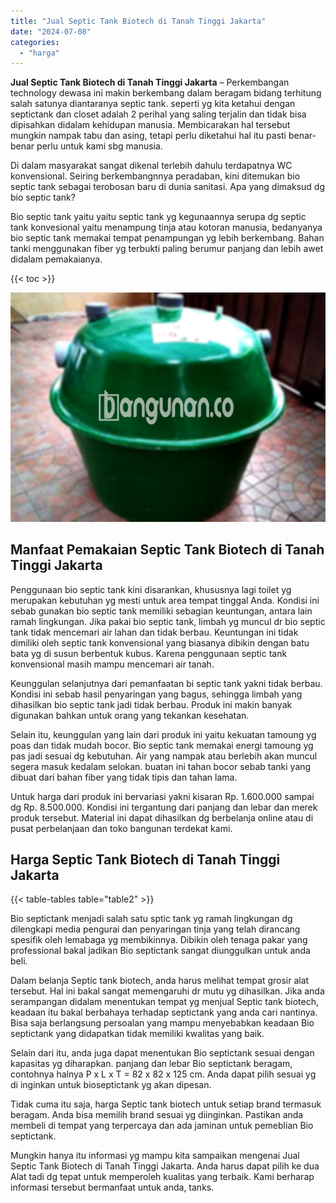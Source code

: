 ```yaml
---
title: "Jual Septic Tank Biotech di Tanah Tinggi Jakarta"
date: "2024-07-08"
categories: 
  - "harga"
---
```


**Jual Septic Tank Biotech di Tanah Tinggi Jakarta** – Perkembangan technology dewasa ini makin berkembang dalam beragam bidang terhitung salah satunya diantaranya septic tank. seperti yg kita ketahui dengan septictank dan closet adalah 2 perihal yang saling terjalin dan tidak bisa dipisahkan didalam kehidupan manusia. Membicarakan hal tersebut mungkin nampak tabu dan asing, tetapi perlu diketahui hal itu pasti benar-benar perlu untuk kami sbg manusia.

Di dalam masyarakat sangat dikenal terlebih dahulu terdapatnya WC konvensional. Seiring berkembangnnya peradaban, kini ditemukan bio septic tank sebagai terobosan baru di dunia sanitasi. Apa yang dimaksud dg bio septic tank?

Bio septic tank yaitu yaitu septic tank yg kegunaannya serupa dg septic tank konvesional yaitu menampung tinja atau kotoran manusia, bedanyanya bio septic tank memakai tempat penampungan yg lebih berkembang. Bahan tanki menggunakan fiber yg terbukti paling berumur panjang dan lebih awet didalam pemakaianya.

{{< toc >}}

![Jual Septic Tank Biotech di Tanah Tinggi Jakarta](/images/jual-bio-septictank-11.png)

## Manfaat Pemakaian Septic Tank Biotech di Tanah Tinggi Jakarta

Penggunaan bio septic tank kini disarankan, khususnya lagi toilet yg merupakan kebutuhan yg mesti untuk area tempat tinggal Anda. Kondisi ini sebab gunakan bio septic tank memiliki sebagian keuntungan, antara lain ramah lingkungan. Jika pakai bio septic tank, limbah yg muncul dr bio septic tank tidak mencemari air lahan dan tidak berbau. Keuntungan ini tidak dimiliki oleh septic tank konvensional yang biasanya dibikin dengan batu bata yg di susun berbentuk kubus. Karena penggunaan septic tank konvensional masih mampu mencemari air tanah.

Keunggulan selanjutnya dari pemanfaatan bi septic tank yakni tidak berbau. Kondisi ini sebab hasil penyaringan yang bagus, sehingga limbah yang dihasilkan bio septic tank jadi tidak berbau. Produk ini makin banyak digunakan bahkan untuk orang yang tekankan kesehatan.

Selain itu, keunggulan yang lain dari produk ini yaitu kekuatan tamoung yg poas dan tidak mudah bocor. Bio septic tank memakai energi tamoung yg pas jadi sesuai dg kebutuhan. Air yang nampak atau berlebih akan muncul segera masuk kedalam selokan. buatan ini tahan bocor sebab tanki yang dibuat dari bahan fiber yang tidak tipis dan tahan lama.

Untuk harga dari produk ini bervariasi yakni kisaran Rp. 1.600.000 sampai dg Rp. 8.500.000. Kondisi ini tergantung dari panjang dan lebar dan merek produk tersebut. Material ini dapat dihasilkan dg berbelanja online atau di pusat perbelanjaan dan toko bangunan terdekat kami.

## Harga Septic Tank Biotech di Tanah Tinggi Jakarta

{{< table-tables table="table2" >}}

Bio septictank menjadi salah satu sptic tank yg ramah lingkungan dg dilengkapi media pengurai dan penyaringan tinja yang telah dirancang spesifik oleh lemabaga yg membikinnya. Dibikin oleh tenaga pakar yang professional bakal jadikan Bio septictank sangat diunggulkan untuk anda beli.

Dalam belanja Septic tank biotech, anda harus melihat tempat grosir alat tersebut. Hal ini bakal sangat memengaruhi dr mutu yg dihasilkan. Jika anda serampangan didalam menentukan tempat yg menjual Septic tank biotech, keadaan itu bakal berbahaya terhadap septictank yang anda cari nantinya. Bisa saja berlangsung persoalan yang mampu menyebabkan keadaan Bio septictank yang didapatkan tidak memiliki kwalitas yang baik.

Selain dari itu, anda juga dapat menentukan Bio septictank sesuai dengan kapasitas yg diharapkan. panjang dan lebar Bio septictank beragam, contohnya halnya P x L x T = 82 x 82 x 125 cm. Anda dapat pilih sesuai yg di inginkan untuk bioseptictank yg akan dipesan.

Tidak cuma itu saja, harga Septic tank biotech untuk setiap brand termasuk beragam. Anda bisa memilih brand sesuai yg diinginkan. Pastikan anda membeli di tempat yang terpercaya dan ada jaminan untuk pemeblian Bio septictank.

Mungkin hanya itu informasi yg mampu kita sampaikan mengenai Jual Septic Tank Biotech di Tanah Tinggi Jakarta. Anda harus dapat pilih ke dua Alat tadi dg tepat untuk memperoleh kualitas yang terbaik. Kami berharap informasi tersebut bermanfaat untuk anda, tanks.
